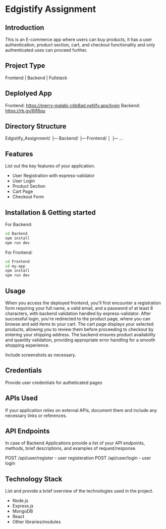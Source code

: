 # Edgistify Assignment

## Introduction
This is an E-commerce app where users can buy products, it has a user authentication, product section, cart, and checkout functionality and only authenticated uses can proceed further.

## Project Type
Frontend | Backend | Fullstack

## Deplolyed App
Frontend: https://merry-malabi-cbb8ad.netlify.app/login
Backend: https://rb.gy/6lf8qu

## Directory Structure
Edgistify_Assignment/
├─ Backend/
├─ Frontend/
│  ├─ ...


## Features
List out the key features of your application.

- User Registration with express-validator
- User Login
- Product Section
- Cart Page
- Checkout Form


## Installation & Getting started
For Backend: 
```bash
cd Backend 
npm install
npm run dev
```
For Frontend: 
```bash
cd Frontend
cd my-app
npm install
npm run dev
```

## Usage
When you access the deployed frontend, you'll first encounter a registration form requiring your full name, a valid email, and a password of at least 8 characters, with backend validation handled by express-validator. After successful login, you're redirected to the product page, where you can browse and add items to your cart. The cart page displays your selected products, allowing you to review them before proceeding to checkout by entering your shipping address. The backend ensures product availability and quantity validation, providing appropriate error handling for a smooth shopping experience.


Include screenshots as necessary.

## Credentials
Provide user credentials for autheticated pages

## APIs Used
If your application relies on external APIs, document them and include any necessary links or references.

## API Endpoints
In case of Backend Applications provide a list of your API endpoints, methods, brief descriptions, and examples of request/response.

POST /api/user/register - user registeration
POST /api/user/login - user login





## Technology Stack
List and provide a brief overview of the technologies used in the project.
- Node.js
- Express.js
- MongoDB
- React
- Other libraries/modules
